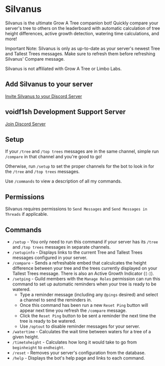 # Silvanus
Silvanus is the ultimate Grow A Tree companion bot! Quickly compare your server's tree to others on the leaderboard with automatic calculation of tree height differences, active growth detection, watering time calculations, and more!

Important Note: Silvanus is only as up-to-date as your server's newest Tree and Tallest Trees messages. Make sure to refresh them before refreshing Silvanus' Compare message.

Silvanus is not affiliated with Grow A Tree or Limbo Labs. 

## Add Silvanus to your server
[Invite Silvanus to your Discord Server](https://discord.com/api/oauth2/authorize?client_id=521624335119810561&permissions=274877908992&scope=bot%20applications.commands)

## voidf1sh Development Support Server
[Join Discord Server](https://discord.gg/g5JRGn7PxU)

## Setup

If your `/tree` and `/top trees` messages are in the same channel, simple run `/compare` in that channel and you're good to go!

Otherwise, run `/setup` to set the proper channels for the bot to look in for the `/tree` and `/top trees` messages.

Use `/commands` to view a description of all my commands.

## Permissions
Silvanus requires permissions to `Send Messages` and `Send Messages in Threads` if applicable.

## Commands
* `/setup` - You only need to run this command if your server has its `/tree` and `/top trees` messages in separate channels.
* `/setupinfo` - Displays links to the current Tree and Tallest Trees messages configured in your server.
* `/compare` - Sends a refreshable embed that calculcates the height difference between your tree and the trees currently displayed on your Tallest Trees message. There is also an Active Growth Indicator (`[💧]`).
* `/setping` - Guild members with the `Manage Roles` permission can run this command to set up automatic reminders when your tree is ready to be watered.
    * Type a reminder message (including any `@pings` desired) and select a channel to send the reminders in.
    * Once this command has been run a new `Reset Ping` button will appear next time you refresh the `/compare` message.
    * Click the `Reset Ping` button to be sent a reminder the next time the tree is ready to be watered.
    * Use `/optout` to disable reminder messages for your server.
* `/watertime` - Calculates the wait time between waters for a tree of a given height.
* `/timetoheight` - Calculates how long it would take to go from `beginheight` to `endheight`.
* `/reset` - Removes your server's configuration from the database.
* `/help` - Displays the bot's help page and links to each command.